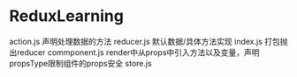 # ReduxLearning

action.js
声明处理数据的方法
reducer.js
默认数据/具体方法实现
index.js
打包抛出reducer
commponent.js
render中从props中引入方法以及变量，声明propsType限制组件的props安全
store.js
